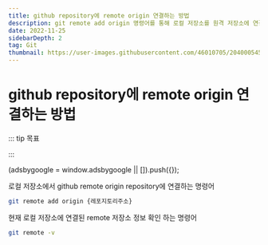 ```yaml
---
title: github repository에 remote origin 연결하는 방법
description: git remote add origin 명령어를 통해 로컬 저장소를 원격 저장소에 연결하는 방법에 대해 알아봅니다.
date: 2022-11-25
sidebarDepth: 2
tag: Git
thumbnail: https://user-images.githubusercontent.com/46010705/204000545-74117888-0b9a-4285-bb08-4da940dc426a.png
---
```


# github repository에 remote origin 연결하는 방법

::: tip 목표

:::

<component is="script" src="https://pagead2.googlesyndication.com/pagead/js/adsbygoogle.js?client=ca-pub-4877378276818686" crossorigin="anonymous" async></component>

<!-- ui-log 수평형 -->

<ins class="adsbygoogle"
     style="display:block"
     data-ad-client="ca-pub-4877378276818686"
     data-ad-slot="9743150776"
     data-ad-format="auto"
     data-full-width-responsive="true"></ins>
<component is="script">
(adsbygoogle = window.adsbygoogle || []).push({});
</component>

로컬 저장소에서 github remote origin repository에 연결하는 명령어

```bash
git remote add origin {레포지토리주소}
```

현재 로컬 저장소에 연결된 remote 저장소 정보 확인 하는 명령어

```bash
git remote -v
```
